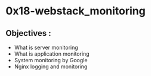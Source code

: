# 0x18-webstack_monitoring
## Objectives :
* What is server monitoring
* What is application monitoring
* System monitoring by Google
* Nginx logging and monitoring
